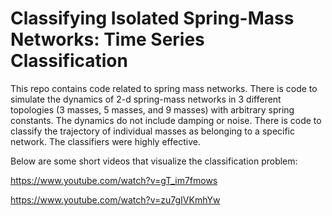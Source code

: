 # Classifying Isolated Spring-Mass Networks: Time Series Classification

This repo contains code related to spring mass networks. There is code to simulate the dynamics of 2-d spring-mass networks in 3 different topologies (3 masses, 5 masses, and 9 masses) with arbitrary spring constants. The dynamics do not include damping or noise. There is code to classify the trajectory of individual masses as belonging to a specific network. The classifiers were highly effective.

Below are some short videos that visualize the classification problem:

https://www.youtube.com/watch?v=gT_im7fmows

https://www.youtube.com/watch?v=zu7gIVKmhYw
